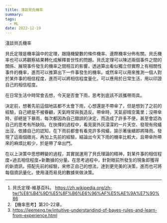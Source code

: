```yaml
---
title: 淺談貝氏機率
summary:
tags:
  - ML
date: 2022-12-19
---
```

淺談貝氏機率

 貝氏定理是機率論中的定理，跟隨機變數的條件機率、邊際機率分佈有關。貝氏機率也可以將觀察結果轉化成解釋普世性的問題。貝氏定理可以陳述兩個事件之間的關係、展現事件發生的機率之間相互的影響，透過算出看似獨立但實際上有相關性事件的機率，進而可以推算出下一件事發生的機率。或然率可以用來推測一個人對於某件事的相信程度，進而可以將相信程度量化，可以應用於日常生活，用以印證自己的相信程度。

 在日常生活中時常會去想，今天是否會下雨，思考到底該不該攜帶雨具。

 決定前，想著先前這個地區都不太會下雨，心想還是不帶傘了，但是想到了之前的經驗，自己總是不被眷顧，天氣時常與我造反。帶傘時，天氣卻晴空萬里；沒帶傘時，卻總是下暴雨，每次都因為自己錯誤的決定，而造成了許多不便，甚至會認為自己的思考有所缺陷。在抉擇的過程中，看見窗外灰濛濛的一片天空、發現有飛蟻出沒，依據自己的認知，在下雨前都會有看見許多飛蟻，諭示著後續即將降雨。發現了這兩個徵兆，再加上先前的經驗，結論出今天下雨的機率比較大，且帶傘所帶來的麻煩比較少，於是帶了傘出門。

 在以上決策中思想轉變的過程，其實就運用了貝氏理論的精神，對某件事的相信程度=過去相信程度+新數據的分量。在思考過程中，針對眼前所發生的現象即獲得的新資訊，搭配先前的經驗，來修正自己的想法，達到更完美的決策，進而也可將每個資訊量化，使用淺而易見的數據來做決策。





________________________________
1.	貝氏定理-維基百科。
https://zh.wikipedia.org/zh-tw/%E8%B4%9D%E5%8F%B6%E6%96%AF%E5%AE%9A%E7%90%86
2. 【機率思考】第20-22章。
3. https://leemeng.tw/intuitive-understandind-of-bayes-rules-and-learn-from-experience.html
